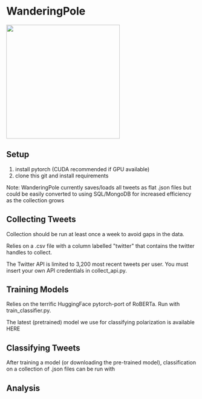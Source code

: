 # WanderingPole

<img src="https://upload.wikimedia.org/wikipedia/commons/7/74/Magnetic_North_Pole_Positions_2015.svg" width="300"> 

## Setup
1. install pytorch (CUDA recommended if GPU available)
2. clone this git and install requirements

Note: WanderingPole currently saves/loads all tweets as flat .json files but could be easily converted to using SQL/MongoDB for increased efficiency as the collection grows

## Collecting Tweets

Collection should be run at least once a week to avoid gaps in the data. 

Relies on a .csv file with a column labelled "twitter" that contains the twitter handles to collect.

The Twitter API is limited to 3,200 most recent tweets per user. You must insert your own API credentials in collect_api.py.

## Training Models
Relies on the terrific HuggingFace pytorch-port of RoBERTa. Run with train_classifier.py.

The latest (pretrained) model we use for classifying polarization is available HERE

## Classifying Tweets
After training a model (or downloading the pre-trained model), classification on a collection of .json files can be run with 

## Analysis
